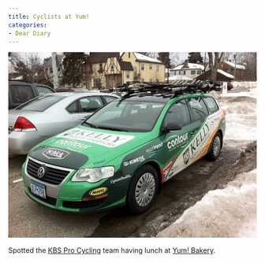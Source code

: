 ```yaml
---
title: Cyclists at Yum!
categories:
- Dear Diary
---
```


![](/assets/posts/2010/photo18.jpg)
  



Spotted the [KBS Pro Cycling](http://www.kbsprocycling.com/) team having lunch at [Yum! Bakery](http://www.yumkitchen.com/).
